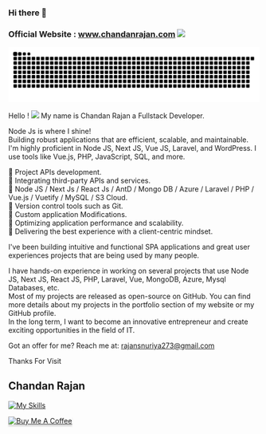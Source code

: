 ### Hi there 👋

<h3>
  Official Website : <a href="https://google.com/" target="_blank">www.chandanrajan.com</a>
    <a href="https:/rajan.com/"><img src="https://media.giphy.com/media/hvRJCLFzcasrR4ia7z/giphy.gif" width="28"></a>
</h3>

![Image Caption](./assets/rajan-snake.svg)

Hello ! <a href="https:/google.com/"><img src="https://media.giphy.com/media/hvRJCLFzcasrR4ia7z/giphy.gif"  width="20"></a>   My name is Chandan Rajan a Fullstack Developer.

Node Js is where I shine!<br>
Building robust applications that are efficient, scalable, and maintainable.<br>
I'm highly proficient in Node JS, Next JS, Vue JS, Laravel, and WordPress. I use tools like Vue.js, PHP, JavaScript, SQL, and more.

🚀 Project APIs development.<br>
🚀 Integrating third-party APIs and services.<br>
🚀 Node JS / Next Js / React Js / AntD / Mongo DB / Azure / Laravel / PHP / Vue.js / Vuetify /  MySQL / S3 Cloud.<br>
🚀 Version control tools such as Git.<br>
🚀 Custom application Modifications.<br>
🚀 Optimizing application performance and scalability.<br>
🚀 Delivering the best experience with a client-centric mindset.<br>

I've been building intuitive and functional SPA applications and great user experiences projects that are being used by many people.

I have hands-on experience in working on several projects that use Node JS, Next JS, React JS, PHP, Laravel, Vue, MongoDB, Azure, Mysql Databases, etc.<br> 
Most of my projects are released as open-source on GitHub. You can find more details about my projects in the portfolio section of my website or my GitHub profile. <br>
In the long term, I want to become an innovative entrepreneur and create exciting opportunities in the field of IT.<br>

Got an offer for me? Reach me at: rajansnuriya273@gmail.com 

Thanks For Visit
<h2>Chandan Rajan</h2>
<!-- <img src="https://rajan.com/img/signature-black.png" alt="Chandan-rajan" height="55"> -->

[![My Skills](https://skills.thijs.gg/icons?i=html,css,js,nodejs,nextjs,react,mongo,wordpress,vue,vuetify,php,laravel,mysql,git,ubuntu)](https://skills.thijs.gg)

<a href="https://ko-fi.com/rajansnuriya273" target="_blank">
<img src="https://www.buymeacoffee.com/assets/img/custom_images/orange_img.png" alt="Buy Me A Coffee" style="height: 41px !important;width: 174px !important;box-shadow: 0px 3px 2px 0px rgba(190, 190, 190, 0.5) !important;-webkit-box-shadow: 0px 3px 2px 0px rgba(190, 190, 190, 0.5) !important;" >
</a>

<!--
**https://github.com/Chandan273** is a ✨ _special_ ✨ repository because its `README.md` (this file) appears on your GitHub profile.
-->

